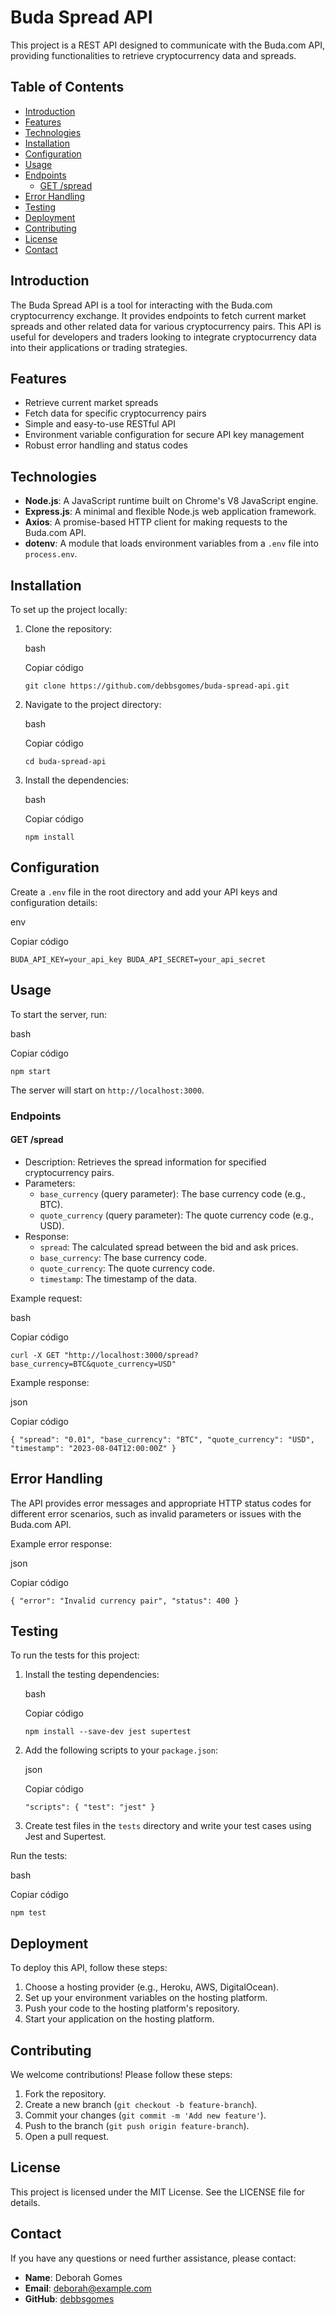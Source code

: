 # Buda Spread API

This project is a REST API designed to communicate with the Buda.com API, providing functionalities to retrieve cryptocurrency data and spreads.

## Table of Contents

-   [Introduction](#introduction)
-   [Features](#features)
-   [Technologies](#technologies)
-   [Installation](#installation)
-   [Configuration](#configuration)
-   [Usage](#usage)
-   [Endpoints](#endpoints)
    -   [GET /spread](#get-spread)
-   [Error Handling](#error-handling)
-   [Testing](#testing)
-   [Deployment](#deployment)
-   [Contributing](#contributing)
-   [License](#license)
-   [Contact](#contact)

## Introduction

The Buda Spread API is a tool for interacting with the Buda.com cryptocurrency exchange. It provides endpoints to fetch current market spreads and other related data for various cryptocurrency pairs. This API is useful for developers and traders looking to integrate cryptocurrency data into their applications or trading strategies.

## Features

-   Retrieve current market spreads
-   Fetch data for specific cryptocurrency pairs
-   Simple and easy-to-use RESTful API
-   Environment variable configuration for secure API key management
-   Robust error handling and status codes

## Technologies

-   **Node.js**: A JavaScript runtime built on Chrome's V8 JavaScript engine.
-   **Express.js**: A minimal and flexible Node.js web application framework.
-   **Axios**: A promise-based HTTP client for making requests to the Buda.com API.
-   **dotenv**: A module that loads environment variables from a `.env` file into `process.env`.

## Installation

To set up the project locally:

1.  Clone the repository:
    
    bash
    
    Copiar código
    
    `git clone https://github.com/debbsgomes/buda-spread-api.git` 
    
2.  Navigate to the project directory:
    
    bash
    
    Copiar código
    
    `cd buda-spread-api` 
    
3.  Install the dependencies:
    
    bash
    
    Copiar código
    
    `npm install` 
    

## Configuration

Create a `.env` file in the root directory and add your API keys and configuration details:

env

Copiar código

`BUDA_API_KEY=your_api_key
BUDA_API_SECRET=your_api_secret` 

## Usage

To start the server, run:

bash

Copiar código

`npm start` 

The server will start on `http://localhost:3000`.

### Endpoints

#### GET /spread

-   Description: Retrieves the spread information for specified cryptocurrency pairs.
-   Parameters:
    -   `base_currency` (query parameter): The base currency code (e.g., BTC).
    -   `quote_currency` (query parameter): The quote currency code (e.g., USD).
-   Response:
    -   `spread`: The calculated spread between the bid and ask prices.
    -   `base_currency`: The base currency code.
    -   `quote_currency`: The quote currency code.
    -   `timestamp`: The timestamp of the data.

Example request:

bash

Copiar código

`curl -X GET "http://localhost:3000/spread?base_currency=BTC&quote_currency=USD"` 

Example response:

json

Copiar código

`{
  "spread": "0.01",
  "base_currency": "BTC",
  "quote_currency": "USD",
  "timestamp": "2023-08-04T12:00:00Z"
}` 

## Error Handling

The API provides error messages and appropriate HTTP status codes for different error scenarios, such as invalid parameters or issues with the Buda.com API.

Example error response:

json

Copiar código

`{
  "error": "Invalid currency pair",
  "status": 400
}` 

## Testing

To run the tests for this project:

1.  Install the testing dependencies:
    
    bash
    
    Copiar código
    
    `npm install --save-dev jest supertest` 
    
2.  Add the following scripts to your `package.json`:
    
    json
    
    Copiar código
    
    `"scripts": {
        "test": "jest"
    }` 
    
3.  Create test files in the `tests` directory and write your test cases using Jest and Supertest.

Run the tests:

bash

Copiar código

`npm test` 

## Deployment

To deploy this API, follow these steps:

1.  Choose a hosting provider (e.g., Heroku, AWS, DigitalOcean).
2.  Set up your environment variables on the hosting platform.
3.  Push your code to the hosting platform's repository.
4.  Start your application on the hosting platform.

## Contributing

We welcome contributions! Please follow these steps:

1.  Fork the repository.
2.  Create a new branch (`git checkout -b feature-branch`).
3.  Commit your changes (`git commit -m 'Add new feature'`).
4.  Push to the branch (`git push origin feature-branch`).
5.  Open a pull request.

## License

This project is licensed under the MIT License. See the LICENSE file for details.

## Contact

If you have any questions or need further assistance, please contact:

-   **Name**: Deborah Gomes
-   **Email**: deborah@example.com
-   **GitHub**: [debbsgomes](https://github.com/debbsgomes)
